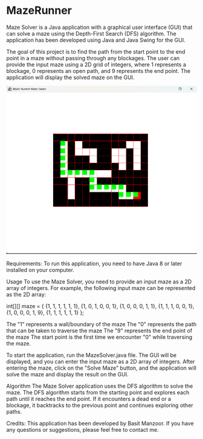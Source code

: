 # MazeRunner
 Maze Solver is a Java application with a graphical user interface (GUI) that can solve a maze using the Depth-First Search (DFS) algorithm. The application has been developed using Java and Java Swing for the GUI.

The goal of this project is to find the path from the start point to the end point in a maze without passing through any blockages. The user can provide the input maze using a 2D grid of integers, where 1 represents a blockage, 0 represents an open path, and 9 represents the end point. The application will display the solved maze on the GUI.
<p float="left">
  <img src="/SS/maze.png" width="600" />
  
</p>
Requirements:
To run this application, you need to have Java 8 or later installed on your computer.

Usage
To use the Maze Solver, you need to provide an input maze as a 2D array of integers. For example, the following input maze can be represented as the 2D array:

int[][] maze = {
    {1, 1, 1, 1, 1, 1},
    {1, 0, 1, 0, 0, 1},
    {1, 0, 0, 0, 1, 1},
    {1, 1, 1, 0, 0, 1},
    {1, 0, 0, 0, 1, 9},
    {1, 1, 1, 1, 1, 1}
};

The "1" represents a wall/boundary of the maze
The "0" represents the path that can be taken to traverse the maze
The "9" represents the end point of the maze
The start point is the first time we encounter "0" while traversing the maze.

To start the application, run the MazeSolver.java file. The GUI will be displayed, and you can enter the input maze as a 2D array of integers. After entering the maze, click on the "Solve Maze" button, and the application will solve the maze and display the result on the GUI.

Algorithm
The Maze Solver application uses the DFS algorithm to solve the maze. The DFS algorithm starts from the starting point and explores each path until it reaches the end point. If it encounters a dead end or a blockage, it backtracks to the previous point and continues exploring other paths.

Credits:
This application has been developed by Basit Manzoor. If you have any questions or suggestions, please feel free to contact me.
